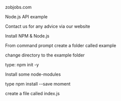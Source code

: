 zobjobs.com 

Node.js API example 

Contact us for any advice via our website


Install NPM & Node.js

From command prompt create a folder called example

change directory to the example folder

type: npm init -y


Install some node-modules 

type npm install --save moment

create a file called index.js





